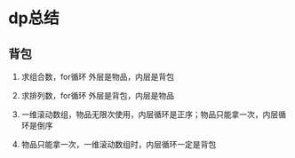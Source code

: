 # dp总结

## 背包

1. 求组合数，for循环 外层是物品，内层是背包

2. 求排列数，for循环 外层是背包，内层是物品

3. 一维滚动数组，物品无限次使用，内层循环是正序；物品只能拿一次，内层循环是倒序

4. 物品只能拿一次，一维滚动数组时，内层循环一定是背包
